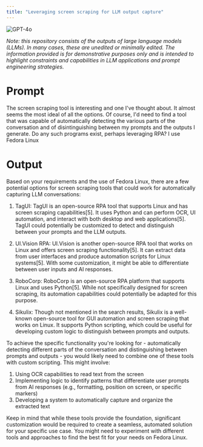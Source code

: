 ```yaml
---
title: "Leveraging screen scraping for LLM output capture"
---
```

![GPT-4o](https://img.shields.io/badge/GPT--4o-3333FF?style=for-the-badge&logo=openai&logoColor=white)



*Note: this repository consists of the outputs of large language models (LLMs). In many cases, these are unedited or minimally edited. The information provided is for demonstrative purposes only and is intended to highlight constraints and capabilities in LLM applications and prompt engineering strategies.*


# Prompt

The screen scraping tool is interesting and one I've thought about. It almost seems the most ideal of all the options. Of course, I'd need to find a tool that was capable of automatically detecting the various parts of the conversation and of disintinguishing between my prompts and the outputs I generate. Do any such programs exist, perhaps leveraging RPA? I use Fedora Linux

# Output

Based on your requirements and the use of Fedora Linux, there are a few potential options for screen scraping tools that could work for automatically capturing LLM conversations:

1. TagUI:
TagUI is an open-source RPA tool that supports Linux and has screen scraping capabilities[5]. It uses Python and can perform OCR, UI automation, and interact with both desktop and web applications[5]. TagUI could potentially be customized to detect and distinguish between your prompts and the LLM outputs.

2. UI.Vision RPA:
UI.Vision is another open-source RPA tool that works on Linux and offers screen scraping functionality[5]. It can extract data from user interfaces and produce automation scripts for Linux systems[5]. With some customization, it might be able to differentiate between user inputs and AI responses.

3. RoboCorp:
RoboCorp is an open-source RPA platform that supports Linux and uses Python[5]. While not specifically designed for screen scraping, its automation capabilities could potentially be adapted for this purpose.

4. Sikulix:
Though not mentioned in the search results, Sikulix is a well-known open-source tool for GUI automation and screen scraping that works on Linux. It supports Python scripting, which could be useful for developing custom logic to distinguish between prompts and outputs.

To achieve the specific functionality you're looking for - automatically detecting different parts of the conversation and distinguishing between prompts and outputs - you would likely need to combine one of these tools with custom scripting. This might involve:

1. Using OCR capabilities to read text from the screen
2. Implementing logic to identify patterns that differentiate user prompts from AI responses (e.g., formatting, position on screen, or specific markers)
3. Developing a system to automatically capture and organize the extracted text

Keep in mind that while these tools provide the foundation, significant customization would be required to create a seamless, automated solution for your specific use case. You might need to experiment with different tools and approaches to find the best fit for your needs on Fedora Linux.

 